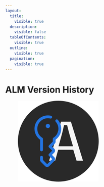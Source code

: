 ```yaml
---
layout:
  title:
    visible: true
  description:
    visible: false
  tableOfContents:
    visible: true
  outline:
    visible: true
  pagination:
    visible: true
---
```


# ALM Version History



<figure><img src="../.gitbook/assets/LicenseManager.svg" alt=""><figcaption></figcaption></figure>
